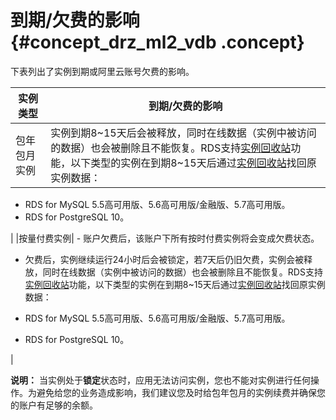 # 到期/欠费的影响 {#concept_drz_ml2_vdb .concept}

下表列出了实例到期或阿里云账号欠费的影响。

|实例类型|到期/欠费的影响|
|----|--------|
|包年包月实例| 实例到期8~15天后会被释放，同时在线数据（实例中被访问的数据）也会被删除且不能恢复。RDS支持[实例回收站](../../../../cn.zh-CN/用户指南/实例管理/实例回收站.md#)功能，以下类型的实例在到期8~15天后通过[实例回收站](../../../../cn.zh-CN/用户指南/实例管理/实例回收站.md#)找回原实例数据：

-   RDS for MySQL 5.5高可用版、5.6高可用版/金融版、5.7高可用版。
-   RDS for PostgreSQL 10。

 |
|按量付费实例| -   账户欠费后，该账户下所有按时付费实例将会变成欠费状态。
-   欠费后，实例继续运行24小时后会被锁定，若7天后仍旧欠费，实例会被释放，同时在线数据（实例中被访问的数据）也会被删除且不能恢复。RDS支持[实例回收站](../../../../cn.zh-CN/用户指南/实例管理/实例回收站.md#)功能，以下类型的实例在到期8~15天后通过[实例回收站](../../../../cn.zh-CN/用户指南/实例管理/实例回收站.md#)找回原实例数据：

-   RDS for MySQL 5.5高可用版、5.6高可用版/金融版、5.7高可用版。
-   RDS for PostgreSQL 10。

 |

**说明：** 当实例处于**锁定**状态时，应用无法访问实例，您也不能对实例进行任何操作。为避免给您的业务造成影响，我们建议您及时给包年包月的实例续费并确保您的账户有足够的余额。

